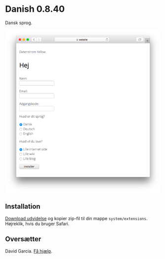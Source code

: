 # Danish 0.8.40

Dansk sprog.

<p align="center"><img src="danish-screenshot.png?raw=true" alt="Screenshot"></p>

## Installation

[Download udvidelse](https://github.com/datenstrom/yellow-extensions/raw/main/downloads/danish.zip) og kopier zip-fil til din mappe `system/extensions`. Højreklik, hvis du bruger Safari.

## Oversætter

David Garcia. [Få hjælp](https://datenstrom.se/yellow/help/).
